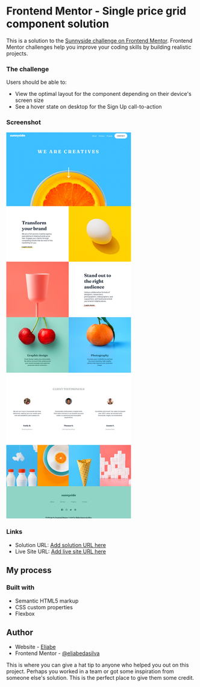 # Frontend Mentor - Single price grid component solution

This is a solution to the [Sunnyside challenge on Frontend Mentor](https://www.frontendmentor.io/challenges/sunnyside-agency-landing-page-7yVs3B6ef). Frontend Mentor challenges help you improve your coding skills by building realistic projects. 

### The challenge

Users should be able to:

- View the optimal layout for the component depending on their device's screen size
- See a hover state on desktop for the Sign Up call-to-action

### Screenshot

![](./Screenshot.png)


### Links

- Solution URL: [Add solution URL here](https://github.com/eliabedasilva/projetos)
- Live Site URL: [Add live site URL here](https://eliabedasilva.github.io/projetos/sunyside/)

## My process

### Built with

- Semantic HTML5 markup
- CSS custom properties
- Flexbox

## Author

- Website - [Eliabe](https://github.com/eliabedasilva)
- Frontend Mentor - [@eliabedasilva](https://www.frontendmentor.io/profile/eliabedasilva)

This is where you can give a hat tip to anyone who helped you out on this project. Perhaps you worked in a team or got some inspiration from someone else's solution. This is the perfect place to give them some credit.
